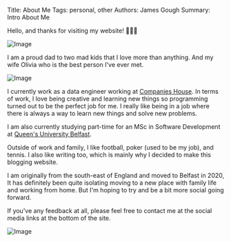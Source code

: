 Title: About Me
Tags: personal, other
Authors: James Gough
Summary: Intro About Me

Hello, and thanks for visiting my website! 🎉🎉🎉

![Image]({static}/images/fam1.jpg)

I am a proud dad to two mad kids that I love more than anything. And my wife Olivia who is the best person I've ever 
met.

![Image]({static}/images/fam2.jpg)

I currently work as a data engineer working at 
[Companies House](https://www.gov.uk/government/organisations/companies-house). In terms of work, I love being creative and learning new things so programming turned out to be 
the perfect job for me. I really like being in a job where there is always a way to learn new things and solve new 
problems.

I am also currently studying part-time for an MSc in Software Development at 
[Queen's University Belfast](https://www.qub.ac.uk/). 

Outside of work and family, I like football, poker (used to be my job), and tennis. I also like writing too, which 
is mainly why I decided to make this blogging website.

I am originally from the south-east of England and moved to Belfast in 2020, It has definitely been quite isolating 
moving to a new place with family life and working from home. But I'm hoping to try and be a bit more social going 
forward. 

If you've any feedback at all, please feel free to contact me at the social media links at the bottom of the site.

![Image]({static}/images/fam3.jpg)